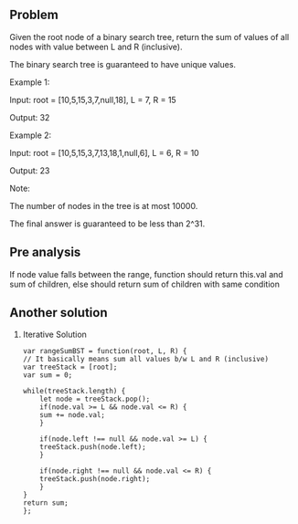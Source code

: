 ## Problem

Given the root node of a binary search tree, return the sum of values of all nodes with value between L and R (inclusive).

The binary search tree is guaranteed to have unique values.

Example 1:

Input: root = [10,5,15,3,7,null,18], L = 7, R = 15

Output: 32

Example 2:

Input: root = [10,5,15,3,7,13,18,1,null,6], L = 6, R = 10

Output: 23

Note:

The number of nodes in the tree is at most 10000.

The final answer is guaranteed to be less than 2^31.

## Pre analysis

If node value falls between the range, function should return this.val and sum of children, else should return sum of children with same condition

## Another solution

1.  Iterative Solution

        var rangeSumBST = function(root, L, R) {
        // It basically means sum all values b/w L and R (inclusive)
        var treeStack = [root];
        var sum = 0;

        while(treeStack.length) {
            let node = treeStack.pop();
            if(node.val >= L && node.val <= R) {
            sum += node.val;
            }

            if(node.left !== null && node.val >= L) {
            treeStack.push(node.left);
            }

            if(node.right !== null && node.val <= R) {
            treeStack.push(node.right);
            }
        }
        return sum;
        };
